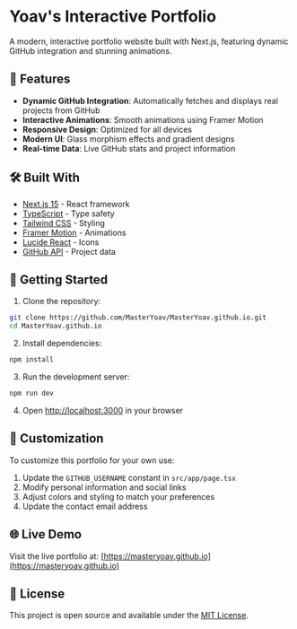 # Yoav's Interactive Portfolio

A modern, interactive portfolio website built with Next.js, featuring dynamic GitHub integration and stunning animations.

## 🚀 Features

- **Dynamic GitHub Integration**: Automatically fetches and displays real projects from GitHub
- **Interactive Animations**: Smooth animations using Framer Motion
- **Responsive Design**: Optimized for all devices
- **Modern UI**: Glass morphism effects and gradient designs
- **Real-time Data**: Live GitHub stats and project information

## 🛠️ Built With

- [Next.js 15](https://nextjs.org/) - React framework
- [TypeScript](https://www.typescriptlang.org/) - Type safety
- [Tailwind CSS](https://tailwindcss.com/) - Styling
- [Framer Motion](https://www.framer.com/motion/) - Animations
- [Lucide React](https://lucide.dev/) - Icons
- [GitHub API](https://docs.github.com/en/rest) - Project data

## 🚀 Getting Started

1. Clone the repository:
```bash
git clone https://github.com/MasterYoav/MasterYoav.github.io.git
cd MasterYoav.github.io
```

2. Install dependencies:
```bash
npm install
```

3. Run the development server:
```bash
npm run dev
```

4. Open [http://localhost:3000](http://localhost:3000) in your browser

## 📝 Customization

To customize this portfolio for your own use:

1. Update the `GITHUB_USERNAME` constant in `src/app/page.tsx`
2. Modify personal information and social links
3. Adjust colors and styling to match your preferences
4. Update the contact email address

## 🌐 Live Demo

Visit the live portfolio at: [https://masteryoav.github.io](https://masteryoav.github.io)

## 📄 License

This project is open source and available under the [MIT License](LICENSE).
